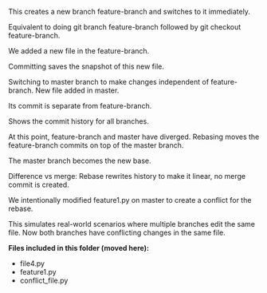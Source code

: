 This creates a new branch feature-branch and switches to it immediately.

Equivalent to doing git branch feature-branch followed by git checkout feature-branch.

We added a new file in the feature-branch.

Committing saves the snapshot of this new file.

Switching to master branch to make changes independent of feature-branch.
New file added in master.

Its commit is separate from feature-branch.

Shows the commit history for all branches.

At this point, feature-branch and master have diverged.
Rebasing moves the feature-branch commits on top of the master branch.

The master branch becomes the new base.

Difference vs merge: Rebase rewrites history to make it linear, no merge commit is created.

We intentionally modified feature1.py on master to create a conflict for the rebase.

This simulates real-world scenarios where multiple branches edit the same file.
Now both branches have conflicting changes in the same file.

**Files included in this folder (moved here):**
- file4.py
- feature1.py
- conflict_file.py 
